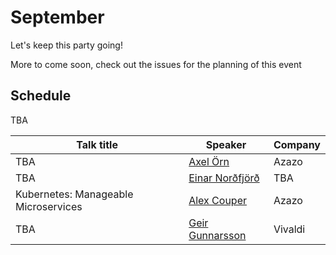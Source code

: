 # September
Let's keep this party going!

More to come soon, check out the issues for the planning of this event

## Schedule
TBA

| Talk title                                   | Speaker                   | Company  |
|----------------------------------------------|---------------------------|----------|
| TBA                                          | [Axel Örn][#14]           | Azazo    |
| TBA                                          | [Einar Norðfjörð][#22]    | TBA      |
| Kubernetes: Manageable Microservices         | [Alex Couper][#37]        | Azazo    |
| TBA                                          | [Geir Gunnarsson][#42]                       | Vivaldi      |

[#14]: https://github.com/jsis/monthly-meetup/issues/14
[#22]: https://github.com/jsis/monthly-meetup/issues/22
[#37]: https://github.com/jsis/monthly-meetup/issues/37
[#42]: https://github.com/jsis/monthly-meetup/issues/42
